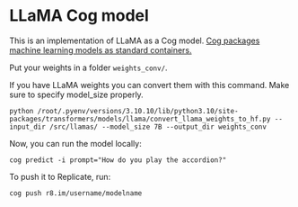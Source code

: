 # LLaMA Cog model

This is an implementation of LLaMA as a Cog model. [Cog packages machine learning models as standard containers.](https://github.com/replicate/cog)

Put your weights in a folder `weights_conv/`.

If you have LLaMA weights you can convert them with this command. Make sure to specify model_size properly.

    python /root/.pyenv/versions/3.10.10/lib/python3.10/site-packages/transformers/models/llama/convert_llama_weights_to_hf.py --input_dir /src/llamas/ --model_size 7B --output_dir weights_conv

Now, you can run the model locally:

    cog predict -i prompt="How do you play the accordion?"

To push it to Replicate, run:

    cog push r8.im/username/modelname

